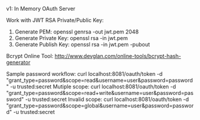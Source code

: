 v1: In Memory OAuth Server

Work with JWT RSA Private/Public Key:
1. Generate PEM:
openssl genrsa -out jwt.pem 2048
2. Generate Private Key:
openssl rsa -in jwt.pem
3. Generate Publish Key:
openssl rsa -in jwt.pem -pubout

Bcrypt Online Tool:
http://www.devglan.com/online-tools/bcrypt-hash-generator


Sample password workflow:
curl localhost:8081/oauth/token -d "grant_type=password&scope=read&username=user&password=password" -u trusted:secret
Mutiple scope:
curl localhost:8081/oauth/token -d "grant_type=password&scope=read+write&username=user&password=password" -u trusted:secret
Invalid scope:
curl localhost:8081/oauth/token -d "grant_type=password&scope=global&username=user&password=password" -u trusted:secret